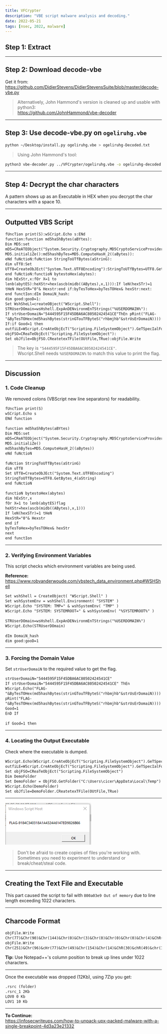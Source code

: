 ```yaml
---
title: VFCrypter
description: "VBE script malware analysis and decoding."
date: 2022-05-21
tags: [nsec, 2022, malware]
---
```


## Step 1: Extract

---

## Step 2: Download decode-vbe

Get it from:  
<https://github.com/DidierStevens/DidierStevensSuite/blob/master/decode-vbe.py>

> Alternatively, John Hammond's version is cleaned up and usable with python3:  
> <https://github.com/JohnHammond/vbe-decoder>

---

## Step 3: Use decode-vbe.py on `ogeliruhg.vbe`

```bash
python ~/Desktop/install.py ogeliruhg.vbe > ogeliruhg-Decoded.txt
```

> Using John Hammond's tool:

```bash
python3 vbe-decoder.py ../VFCrypter/ogeliruhg.vbe -o ogeliruhg-decoded.vbs
```

---

## Step 4: Decrypt the char characters

A pattern shows up as an Executable in HEX when you decrypt the char characters with a space 10.

---

## Outputted VBS Script

```vbs
fUncTion print(S):wSCript.Echo s:ENd   
function:function md5haShBytes(aBYtes): 
Dim MD5:set mD5=CReATEObject("System.Security.Cryptography.MD5CryptoServiceProvider"): 
MD5.initialiZe():md5hashByTes=MD5.ComputeHasH_2((aBytes)): 
eNd fuNctioN:fuNction StringToUTfBytes(aStrinG): 
dim uTf8:Set UTf8=CreateObJEct("System.Text.UTF8Encoding"):StringToUTfBytes=UTF8.GetBytes_4(aString): 
end fuNctioN:functioN bytestoHex(abytes): 
dim hExStr,x:fOr X=1 to lenb(abytES):heXStr=hex(ascb(midb((ABytes),x,1))):If leN(hexSTr)=1 tHeN HexStR="0"& Hexstr:end if:byTesToHex=byTesTOHex& hexStr:next: 
end functIon:dIm DomaiN_hash: 
dim good:gooD=1: 
Set WshSheLl=createOBject("WScript.Shell"): 
STRUserDOmain=wsHshell.ExpAnDENvironmEnTStrings("%USERDOMAIN%"): 
If strUserDomaiN="5444595F15F45DBA6AC80502424541CE"ThEn pRint("FLAG-"&ByTesTOHex(md5hashBytes(strinGTouTFByteS("rhbmjhb"&strUsErDomaiN)))):Good=1:EnD  
If:if Good=1 then outfiLE=WScript.CreAteObjEcT("Scripting.FileSystemObject").GeTSpecIalFolder(2)&"\liuhfleriuh.exe":Set objFSO=CReaTeObjEct("Scripting.FileSystemObject"): 
Set obJfile=ObjFSO.CReatetexTFile(OUtFile,TRue):objFile.Write 
```

> The key is `"5444595F15F45DBA6AC80502424541CE"`.  
> Wscript.Shell needs `%USERDOMAIN%` to match this value to print the flag.

---

## Discussion

### 1. Code Cleanup

We removed colons (VBScript new line separators) for readability.

```vbs
fUncTion print(S) 
wSCript.Echo s 
ENd function 

function md5haShBytes(aBYtes) 
Dim MD5:set mD5=CReATEObject("System.Security.Cryptography.MD5CryptoServiceProvider") 
MD5.initialiZe() 
md5hashByTes=MD5.ComputeHasH_2((aBytes)) 
eNd fuNctioN 

fuNction StringToUTfBytes(aStrinG) 
dim uTf8 
Set UTf8=CreateObJEct("System.Text.UTF8Encoding") 
StringToUTfBytes=UTF8.GetBytes_4(aString) 
end fuNctioN 

functioN bytestoHex(abytes) 
dim hExStr,x 
fOr X=1 to lenb(abytES)flag 
heXStr=hex(ascb(midb((ABytes),x,1))) 
If leN(hexSTr)=1 tHeN  
HexStR="0"& Hexstr 
end if 
byTesToHex=byTesTOHex& hexStr 
next 
end functIon 
```

---

### 2. Verifying Environment Variables

This script checks which environment variables are being used.

**Reference:**  
<https://www.robvanderwoude.com/vbstech_data_environment.php#WSHShell>

```vbs
Set wshShell = CreateObject( "WScript.Shell" ) 
Set wshSystemEnv = wshShell.Environment( "SYSTEM" ) 
WScript.Echo "SYSTEM: TMP=" & wshSystemEnv( "TMP" ) 
WScript.Echo "SYSTEM: SYSTEMROOT=" & wshSystemEnv( "%SYSTEMROOT%" ) 

STRUserDOmain=wsHshell.ExpAnDENvironmEnTStrings("%USERDOMAIN%") 
WScript.Echo(STRUserDOmain) 

dIm DomaiN_hash 
dim good:gooD=1 
```

---

### 3. Forcing the Domain Value

Set `strUserDomaiN` to the required value to get the flag.

```vbs
strUserDomaiN="5444595F15F45DBA6AC80502424541CE"  
If strUserDomaiN="5444595F15F45DBA6AC80502424541CE" ThEn  
WScript.Echo("FLAG-"&ByTesTOHex(md5hashBytes(strinGTouTFByteS("rhbmjhb"&strUsErDomaiN)))) 
pRint("FLAG-"&ByTesTOHex(md5hashBytes(strinGTouTFByteS("rhbmjhb"&strUsErDomaiN)))) 
Good=1 
EnD If 

if Good=1 then 
```

---

### 4. Locating the Output Executable

Check where the executable is dumped.

```vbs
WScript.Echo(WScript.CreAteObjEcT("Scripting.FileSystemObject").GeTSpecIalFolder(2))  
outfiLE=WScript.CreAteObjEcT("Scripting.FileSystemObject").GeTSpecIalFolder(2)&"\liuhfleriuh.exe" 
Set objFSO=CReaTeObjEct("Scripting.FileSystemObject") 
Dim DemoFolder 
Set DemoFolder = ObjFSO.GetFolder("C:\Users\cicer\AppData\Local\Temp") 
WScript.Echo(DemoFolder) 
Set obJfile=DemoFolder.CReatetexTFile(OUtFile,TRue) 
```

---

![image](1.png)

> Don't be afraid to create copies of files you're working with. Sometimes you need to experiment to understand or break/cheat/steal code.

---

## Creating the Text File and Executable

This part caused the script to fail with `800a03e9 Out of memory` due to line length exceeding 1022 characters.

---

## Charcode Format

```vbs
objFile.Write Chr(77)&Chr(90)&Chr(144)&Chr(0)&Chr(3)&Chr(0)&Chr(0)&Chr(0)&Chr(4)&ChR(0)&Chr(0)&CHr(0)&chr(255)&Chr(255)&CHr(0)&Chr(0)&Chr(184)&Chr(0)&Chr(0)&CHr(0)&Chr(0)&Chr(0)&Chr(0)&Chr(0)&chr(64)&CHr(0)&Chr(0)&ChR(0)&Chr(0)&CHr(0)&Chr(0)&ChR(0)&Chr(0)&Chr(0)&Chr(0)&Chr(0)&Chr(0)&Chr(0)&Chr(0)&Chr(0)&Chr(0)&Chr(0)&Chr(0)&Chr(0)&chr(0)&Chr(0)&Chr(0)&CHr(0)&Chr(0)&Chr(0)&Chr(0)&ChR(0)&Chr(0)&CHR(0)&Chr(0)&Chr(0)&chr(0)&Chr(0)&Chr(0)&Chr(0)&Chr(248)&Chr(0)&ChR(0)&Chr(0)&Chr(14)&Chr(31)&Chr(186)&Chr(14)&CHr(0)&Chr(180)&Chr(9)&Chr(205)&Chr(33)&Chr(184)&CHR(1)&Chr(76)&Chr(205)&Chr(33)&CHR(84)&Chr(104)&CHr(105)&Chr(115)&Chr(32)&ChR(112)&CHr(114)&Chr(111)&Chr(103)&Chr(114)&Chr(97)&ChR(109)&Chr(32)&ChR(99)&Chr(97)&Chr(110)&CHr(110)&chr(111)&Chr(116)&Chr(32)&Chr(98)&Chr(101)&CHr(32)&Chr(114)&CHr(117)&CHR(110)&CHr(32)&Chr(105)&Chr(110)&Chr(32)&Chr(68)&CHr(79)&Chr(83)&CHr(32)&Chr(109)&ChR(111)&chr(100)&chr(101)&Chr(46)&Chr(13)&CHR(13)&CHr(10)&Chr(36)&CHr(0)&Chr(0)&Chr(0)&chr(0)&chr(0)&Chr(0)&Chr(0)&Chr(117) 
objFile.Write Chr(251)&Chr(96)&cHr(77)&Chr(49)&Chr(154)&Chr(14)&ChR(30)&chR(49)&chr(154)&chr(14)&Chr(30)&chr(49)&Chr(154)&CHr(14)&chr(30)&Chr(56)&chr(226)&Chr(157)&Chr(30)&Chr(63)&Chr(154)&Chr(14)&Chr(30)&Chr(201)&Chr(234)&Chr(11)&chr(31)&Chr(41)&cHr(154)&chr(14)&Chr(30)&Chr(201)&Chr(234)&Chr(10)&CHr(31)&ChR(61)&ChR(154)&ChR(14)&ChR(30)&ChR(201)&chR(234)&ChR(13)&cHr(31)&CHR(48)&Chr(154)&Chr(14)&Chr(30)&Chr(201)&Chr(234)&Chr(15)&chr(31)&Chr(53)&Chr(154)&Chr(14)&Chr(30)&Chr(226)&CHr(232)&chr(15)&chr(31)&Chr(52)&cHr(154)&CHr(14)&CHr(30)&Chr(49)&Chr(154)&Chr(15)&Chr(30)&chr(108)&Chr(154)&Chr(14)&ChR(30)&Chr(134)&ChR(235)&Chr(7)&Chr(31)&CHr(55)&Chr(154)&chr(14)&Chr(30)&CHr(134)&Chr(235)&CHR(241)&Chr(30)&CHr(48)&Chr(154)&Chr(14)&Chr(30)&Chr(134)&Chr(235)&Chr(12)&Chr(31)&Chr(48)&Chr(154)&Chr(14)&chr(30)&Chr(82)&Chr(105)&chr(99)&CHR(104)&Chr(49)&cHr(154)&ChR(14)&Chr(30)&ChR(0)&CHr(0)&chr(0)&Chr(0)&CHr(0)&Chr(0)&ChR(0)&Chr(0)&Chr(0)&Chr(0)&Chr(0)&Chr(0)&Chr(0)&Chr(0)&Chr(0)&CHr(0)&CHr(80)&CHr(69)&Chr(0)&chr(0)&Chr(76)&Chr(1)&chr(3)&Chr(0)&ChR(172)&Chr(187)&chr(133)&Chr(98)&Chr(0)&Chr(0)&CHr(0) 
```

**Tip:** Use Notepad++'s column position to break up lines under 1022 characters.

---

Once the executable was dropped (12Kb), using 7Zip you get:

```vbs
.rsrc (folder)
.rsrc_1 2Kb
LOV0 0 Kb
LOV1 10 Kb
```

---

**To Continue:**  
<https://infosecwriteups.com/how-to-unpack-upx-packed-malware-with-a-single-breakpoint-4d3a23e21332>
